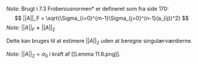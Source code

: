 *Note:* Brugt i 7.3
Frobeniusnormen* er defineret som fra side 170:
$$
||A||_F = \sqrt{\Sigma_{i=0}^{m-1}\Sigma_{j=0}^{n-1}(a_{ij})^2}
$$
*Note:* $||A||_F \not = ||A||_2$

Dette kan bruges til at estimere $||A||_2$ uden at beregne singulærværdierne.

*Note:* $||A||_2 = \sigma_0$ i kraft af [[Lemma 11.6.png]].
